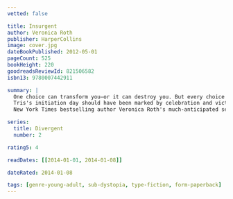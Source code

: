 ```yaml
---
vetted: false

title: Insurgent
author: Veronica Roth
publisher: HarperCollins
image: cover.jpg
dateBookPublished: 2012-05-01
pageCount: 525
bookHeight: 220
goodreadsReviewId: 821506582
isbn13: 9780007442911

summary: |
  One choice can transform you—or it can destroy you. But every choice has consequences, and as unrest surges in the factions all around her, Tris Prior must continue trying to save those she loves—and herself—while grappling with haunting questions of grief and forgiveness, identity and loyalty, politics and love.
  Tris's initiation day should have been marked by celebration and victory with her chosen faction; instead, the day ended with unspeakable horrors. War now looms as conflict between the factions and their ideologies grows. And in times of war, sides must be chosen, secrets will emerge, and choices will become even more irrevocable—and even more powerful. Transformed by her own decisions but also by haunting grief and guilt, radical new discoveries, and shifting relationships, Tris must fully embrace her Divergence, even if she does not know what she may lose by doing so.
  New York Times bestselling author Veronica Roth's much-anticipated second book of the dystopian DIVERGENT series is another intoxicating thrill ride of a story, rich with hallmark twists, heartbreaks, romance, and powerful insights about human nature.

series:
  title: Divergent
  number: 2

rating5: 4

readDates: [[2014-01-01, 2014-01-08]]

dateRated: 2014-01-08

tags: [genre-young-adult, sub-dystopia, type-fiction, form-paperback]
---
```

